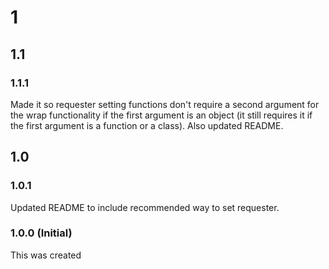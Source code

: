 # 1
## 1.1
### 1.1.1
Made it so requester setting functions don't require a second argument for the wrap functionality if the first argument is an object (it still requires it if the first argument is a function or a class). Also updated README.

## 1.0
### 1.0.1
Updated README to include recommended way to set requester.

### 1.0.0 (Initial)
This was created
